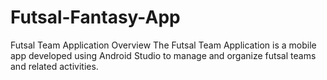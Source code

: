 # Futsal-Fantasy-App

Futsal Team Application
Overview
The Futsal Team Application is a mobile app developed using Android Studio to manage and organize futsal teams and related activities. 

